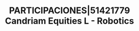 ---
layout: asset
title: PARTICIPACIONES|51421779 Candriam Equities L - Robotics
isin: LU1613213971
---
